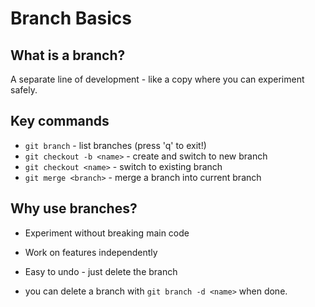 # Branch Basics

## What is a branch?
A separate line of development - like a copy where you can experiment safely.

## Key commands
- `git branch` - list branches (press 'q' to exit!)
- `git checkout -b <name>` - create and switch to new branch
- `git checkout <name>` - switch to existing branch
- `git merge <branch>` - merge a branch into current branch

## Why use branches?
- Experiment without breaking main code
- Work on features independently
- Easy to undo - just delete the branch

- you can delete a branch with `git branch -d <name>` when done.